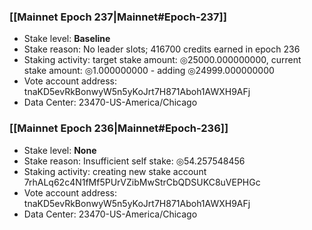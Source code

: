 ### [[Mainnet Epoch 237|Mainnet#Epoch-237]]
* Stake level: **Baseline**
* Stake reason: No leader slots; 416700 credits earned in epoch 236
* Staking activity: target stake amount: ◎25000.000000000, current stake amount: ◎1.000000000 - adding ◎24999.000000000
* Vote account address: tnaKD5evRkBonwyW5n5yKoJrt7H871Aboh1AWXH9AFj
* Data Center: 23470-US-America/Chicago
### [[Mainnet Epoch 236|Mainnet#Epoch-236]]
* Stake level: **None**
* Stake reason: Insufficient self stake: ◎54.257548456
* Staking activity: creating new stake account 7rhALq62c4N1fMf5PUrVZibMwStrCbQDSUKC8uVEPHGc
* Vote account address: tnaKD5evRkBonwyW5n5yKoJrt7H871Aboh1AWXH9AFj
* Data Center: 23470-US-America/Chicago